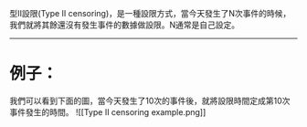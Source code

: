 型II設限(Type II censoring)，是一種設限方式，當今天發生了N次事件的時候，我們就將其餘還沒有發生事件的數據做設限。N通常是自己設定。
- - -
# 例子：
我們可以看到下面的圖，當今天發生了10次的事件後，就將設限時間定成第10次事件發生的時間。
![[Type II censoring example.png]]